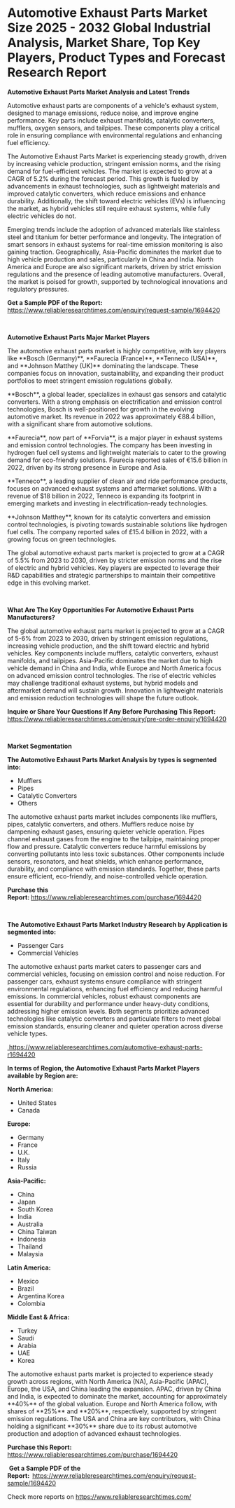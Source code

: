 <p><h1>Automotive Exhaust Parts Market Size 2025 - 2032 Global Industrial Analysis, Market Share, Top Key Players, Product Types and Forecast Research Report</h1></p><p><strong>Automotive Exhaust Parts Market Analysis and Latest Trends</strong></p>
<p><p>Automotive exhaust parts are components of a vehicle's exhaust system, designed to manage emissions, reduce noise, and improve engine performance. Key parts include exhaust manifolds, catalytic converters, mufflers, oxygen sensors, and tailpipes. These components play a critical role in ensuring compliance with environmental regulations and enhancing fuel efficiency.</p><p>The Automotive Exhaust Parts Market is experiencing steady growth, driven by increasing vehicle production, stringent emission norms, and the rising demand for fuel-efficient vehicles. The market is expected to grow at a CAGR of 5.2% during the forecast period. This growth is fueled by advancements in exhaust technologies, such as lightweight materials and improved catalytic converters, which reduce emissions and enhance durability. Additionally, the shift toward electric vehicles (EVs) is influencing the market, as hybrid vehicles still require exhaust systems, while fully electric vehicles do not.</p><p>Emerging trends include the adoption of advanced materials like stainless steel and titanium for better performance and longevity. The integration of smart sensors in exhaust systems for real-time emission monitoring is also gaining traction. Geographically, Asia-Pacific dominates the market due to high vehicle production and sales, particularly in China and India. North America and Europe are also significant markets, driven by strict emission regulations and the presence of leading automotive manufacturers. Overall, the market is poised for growth, supported by technological innovations and regulatory pressures.</p></p>
<p><strong>Get a Sample PDF of the Report:&nbsp;</strong> <a href="https://www.reliableresearchtimes.com/enquiry/request-sample/1694420?utm_campaign=2040&utm_medium=2&utm_source=Github&utm_content=ia&utm_term=21012025&utm_id=automotive-exhaust-parts">https://www.reliableresearchtimes.com/enquiry/request-sample/1694420</a></p>
<p>&nbsp;</p>
<p><strong>Automotive Exhaust Parts Major Market Players</strong></p>
<p><p>The automotive exhaust parts market is highly competitive, with key players like **Bosch (Germany)**, **Faurecia (France)**, **Tenneco (USA)**, and **Johnson Matthey (UK)** dominating the landscape. These companies focus on innovation, sustainability, and expanding their product portfolios to meet stringent emission regulations globally.</p><p>**Bosch**, a global leader, specializes in exhaust gas sensors and catalytic converters. With a strong emphasis on electrification and emission control technologies, Bosch is well-positioned for growth in the evolving automotive market. Its revenue in 2022 was approximately €88.4 billion, with a significant share from automotive solutions.</p><p>**Faurecia**, now part of **Forvia**, is a major player in exhaust systems and emission control technologies. The company has been investing in hydrogen fuel cell systems and lightweight materials to cater to the growing demand for eco-friendly solutions. Faurecia reported sales of €15.6 billion in 2022, driven by its strong presence in Europe and Asia.</p><p>**Tenneco**, a leading supplier of clean air and ride performance products, focuses on advanced exhaust systems and aftermarket solutions. With a revenue of $18 billion in 2022, Tenneco is expanding its footprint in emerging markets and investing in electrification-ready technologies.</p><p>**Johnson Matthey**, known for its catalytic converters and emission control technologies, is pivoting towards sustainable solutions like hydrogen fuel cells. The company reported sales of £15.4 billion in 2022, with a growing focus on green technologies.</p><p>The global automotive exhaust parts market is projected to grow at a CAGR of 5.5% from 2023 to 2030, driven by stricter emission norms and the rise of electric and hybrid vehicles. Key players are expected to leverage their R&D capabilities and strategic partnerships to maintain their competitive edge in this evolving market.</p></p>
<p>&nbsp;</p>
<p><strong>What Are The Key Opportunities For Automotive Exhaust Parts Manufacturers?</strong></p>
<p><p>The global automotive exhaust parts market is projected to grow at a CAGR of 5-6% from 2023 to 2030, driven by stringent emission regulations, increasing vehicle production, and the shift toward electric and hybrid vehicles. Key components include mufflers, catalytic converters, exhaust manifolds, and tailpipes. Asia-Pacific dominates the market due to high vehicle demand in China and India, while Europe and North America focus on advanced emission control technologies. The rise of electric vehicles may challenge traditional exhaust systems, but hybrid models and aftermarket demand will sustain growth. Innovation in lightweight materials and emission reduction technologies will shape the future outlook.</p></p>
<p><strong>Inquire or Share Your Questions If Any Before Purchasing This Report:</strong> <a href="https://www.reliableresearchtimes.com/enquiry/pre-order-enquiry/1694420?utm_campaign=2040&utm_medium=2&utm_source=Github&utm_content=ia&utm_term=21012025&utm_id=automotive-exhaust-parts">https://www.reliableresearchtimes.com/enquiry/pre-order-enquiry/1694420</a></p>
<p>&nbsp;</p>
<p><strong>Market Segmentation</strong></p>
<p><strong>The Automotive Exhaust Parts Market Analysis by types is segmented into:</strong></p>
<p><ul><li>Mufflers</li><li>Pipes</li><li>Catalytic Converters</li><li>Others</li></ul></p>
<p><p>The automotive exhaust parts market includes components like mufflers, pipes, catalytic converters, and others. Mufflers reduce noise by dampening exhaust gases, ensuring quieter vehicle operation. Pipes channel exhaust gases from the engine to the tailpipe, maintaining proper flow and pressure. Catalytic converters reduce harmful emissions by converting pollutants into less toxic substances. Other components include sensors, resonators, and heat shields, which enhance performance, durability, and compliance with emission standards. Together, these parts ensure efficient, eco-friendly, and noise-controlled vehicle operation.</p></p>
<p><strong>Purchase this Report:&nbsp;</strong><a href="https://www.reliableresearchtimes.com/purchase/1694420?utm_campaign=2040&utm_medium=2&utm_source=Github&utm_content=ia&utm_term=21012025&utm_id=automotive-exhaust-parts">https://www.reliableresearchtimes.com/purchase/1694420</a></p>
<p>&nbsp;</p>
<p><strong>The Automotive Exhaust Parts Market Industry Research by Application is segmented into:</strong></p>
<p><ul><li>Passenger Cars</li><li>Commercial Vehicles</li></ul></p>
<p><p>The automotive exhaust parts market caters to passenger cars and commercial vehicles, focusing on emission control and noise reduction. For passenger cars, exhaust systems ensure compliance with stringent environmental regulations, enhancing fuel efficiency and reducing harmful emissions. In commercial vehicles, robust exhaust components are essential for durability and performance under heavy-duty conditions, addressing higher emission levels. Both segments prioritize advanced technologies like catalytic converters and particulate filters to meet global emission standards, ensuring cleaner and quieter operation across diverse vehicle types.</p></p>
<p><a href="https://www.reliableresearchtimes.com/automotive-exhaust-parts-r1694420?utm_campaign=2040&utm_medium=2&utm_source=Github&utm_content=ia&utm_term=21012025&utm_id=automotive-exhaust-parts">&nbsp;https://www.reliableresearchtimes.com/automotive-exhaust-parts-r1694420</a></p>
<p><strong>In terms of Region, the Automotive Exhaust Parts Market Players available by Region are:</strong></p>
<p>
    <p> <strong> North America: </strong>
        <ul>
            <li>United States</li>
            <li>Canada</li>
        </ul>
        </p> 
    <p> <strong> Europe: </strong>
        <ul>
            <li>Germany</li>
            <li>France</li>
            <li>U.K.</li>
            <li>Italy</li>
            <li>Russia</li>
        </ul>
        </p> 
    <p> <strong> Asia-Pacific: </strong>
        <ul>
            <li>China</li>
            <li>Japan</li>
            <li>South Korea</li>
            <li>India</li>
            <li>Australia</li>
            <li>China Taiwan</li>
            <li>Indonesia</li>
            <li>Thailand</li>
            <li>Malaysia</li>
        </ul>
        </p> 
    <p> <strong> Latin America: </strong>
        <ul>
            <li>Mexico</li>
            <li>Brazil</li>
            <li>Argentina Korea</li>
            <li>Colombia</li>
        </ul>
        </p> 
    <p> <strong> Middle East & Africa: </strong>
        <ul>
            <li>Turkey</li>
            <li>Saudi</li>
            <li>Arabia</li>
            <li>UAE</li>
            <li>Korea</li>
        </ul>
    </p>
    </p>
<p><p>The automotive exhaust parts market is projected to experience steady growth across regions, with North America (NA), Asia-Pacific (APAC), Europe, the USA, and China leading the expansion. APAC, driven by China and India, is expected to dominate the market, accounting for approximately **40%** of the global valuation. Europe and North America follow, with shares of **25%** and **20%**, respectively, supported by stringent emission regulations. The USA and China are key contributors, with China holding a significant **30%** share due to its robust automotive production and adoption of advanced exhaust technologies.</p></p>
<p><strong>Purchase this Report: </strong><a href="https://www.reliableresearchtimes.com/purchase/1694420?utm_campaign=2040&utm_medium=2&utm_source=Github&utm_content=ia&utm_term=21012025&utm_id=automotive-exhaust-parts">https://www.reliableresearchtimes.com/purchase/1694420</a></p>
<p>&nbsp;<strong>Get a Sample PDF of the Report:&nbsp;&nbsp;</strong><a href="https://www.reliableresearchtimes.com/enquiry/request-sample/1694420?utm_campaign=2040&utm_medium=2&utm_source=Github&utm_content=ia&utm_term=21012025&utm_id=automotive-exhaust-parts">https://www.reliableresearchtimes.com/enquiry/request-sample/1694420</a></p>
<p><strong></strong></p>
<p>Check more reports on <a href="https://www.reliableresearchtimes.com/?utm_campaign=2040&utm_medium=2&utm_source=Github&utm_content=ia&utm_term=21012025&utm_id=automotive-exhaust-parts">https://www.reliableresearchtimes.com/</a></p>